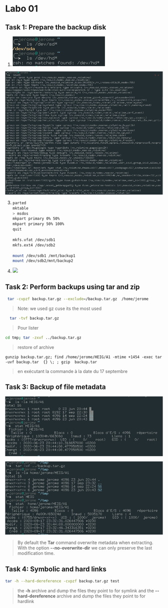 # Labo 01

## Task 1: Prepare the backup disk

1. ![](./img/mount.png)

![](./img/mount_1.png)

3. ```sh
   parted 
   mktable
   > msdos
   mkpart primary 0% 50%
   mkpart primary 50% 100%
   quit
   
   mkfs.vfat /dev/sdb1
   mkfs.ext4 /dev/sdb2
   
   mount /dev/sdb1 /mnt/backup1
   mount /dev/sdb2/mnt/backup2
   ```

6. ![](./img/df.png)

## Task 2: Perform backups using tar and zip

```sh
 tar -cvpzf backup.tar.gz --exclude=/backup.tar.gz  /home/jerome
```

> Note: we used gz cuse its the most used

```sh
  tar -tvf backup.tar.gz
```

> Pour lister

```sh
cd tmp; tar -zxvf ../backup.tar.gz 
```

> restore of archive 

```
gunzip backup.tar.gz; find /home/jerome/HEIG/A1 -mtime +1454 -exec tar -uvf backup.tar  {} \; ; gzip  backup.tar
```

> en exécutant la commande à la date du 17 septembre

## Task 3: Backup of file metadata

![](./img/beforetar.png)

![](./img/aftertar.png)

> By default the **Tar** command overwrite metadata when extracting. With the option **--no-overwrite-dir** we can only preserve the last modification time. 

## Task 4: Symbolic and hard links

```sh
tar -h --hard-dereference -cvpzf backup.tar.gz test
```

> the **-h** archive and dump the files they point to for symlink and the **--hard-dereference** archive and dump the files they point to for hardlink 